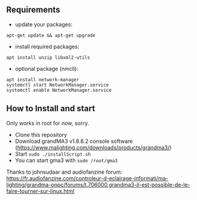 ## Requirements
- update your packages:
```
apt-get update && apt-get upgrade
```

- install required packages:
```
apt install unzip libxml2-utils
```

- optional package (nmcli):
```
apt install network-manager
systemctl start NetworkManager.service 
systemctl enable NetworkManager.service
```

## How to Install and start

Only works in root for now, sorry.

- Clone this repository
- Download grandMA3 v1.8.8.2 console software (https://www.malighting.com/downloads/products/grandma3/)
- Start `sudo ./installScript.sh`
- You can start gma3 with `sudo /root/gma3`

Thanks to johnsudaar and audiofanzine forum:
https://fr.audiofanzine.com/controleur-d-eclairage-informati/ma-lighting/grandma-onpc/forums/t.706000,grandma3-il-est-possible-de-le-faire-tourner-sur-linux.html
